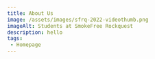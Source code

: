 ```yaml
---
title: About Us
image: /assets/images/sfrq-2022-videothumb.png
imageAlt: Students at SmokeFree Rockquest
description: hello
tags: 
 - Homepage
---
```

